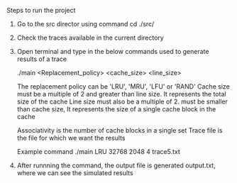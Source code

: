 Steps to run the project

1. Go to the src director using command cd ./src/
2. Check the traces available in the current directory
3. Open terminal and type in the below commands used to generate results of a trace

    ./main <Replacement_policy> <cache_size> <line_size> <associativity> <tracefile>

    The replacement policy can be 'LRU', 'MRU', 'LFU' or 'RAND'
    Cache size must be a multiple of 2 and greater than line size. It represents the total size of the cache
    Line size must also be a multiple of 2. must be smaller than cache size, It represents the size of a single cache block in the cache

    Associativity is the number of cache blocks in a single set
    Trace file is the file for which we want the results

    Example command ./main LRU 32768 2048 4 trace5.txt

4. After runnning the command, the output file is generated output.txt, where we can see the simulated results